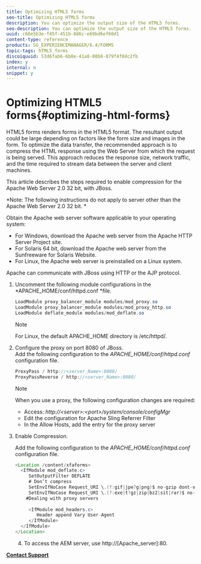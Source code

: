 ```yaml
---
title: Optimizing HTML5 forms
seo-title: Optimizing HTML5 forms
description: You can optimize the output size of the HTML5 forms.
seo-description: You can optimize the output size of the HTML5 forms.
uuid: c66e5b3e-f45f-451b-886c-e69bd6ef60d1
content-type: reference
products: SG_EXPERIENCEMANAGER/6.4/FORMS
topic-tags: hTML5_forms
discoiquuid: 53d6fab6-6b8e-41a8-80b8-879f4f0dc2fb
index: y
internal: n
snippet: y
---
```


# Optimizing HTML5 forms{#optimizing-html-forms}

HTML5 forms renders forms in the HTML5 format. The resultant output could be large depending on factors like the form size and images in the form. To optimize the data transfer, the recommended approach is to compress the HTML response using the Web Server from which the request is being served. This approach reduces the response size, network traffic, and the time required to stream data between the server and client machines.

This article describes the steps required to enable compression for the Apache Web Server 2.0 32 bit, with JBoss.

*Note: The following instructions do not apply to server other than the Apache Web Server 2.0 32 bit. *

Obtain the Apache web server software applicable to your operating system:

* For Windows, download the Apache web server from the Apache HTTP Server Project site.
* For Solaris 64 bit, download the Apache web server from the Sunfreeware for Solaris Website.
* For Linux, the Apache web server is preinstalled on a Linux system.

Apache can communicate with JBoss using HTTP or the AJP protocol.

1. Uncomment the following module configurations in the *APACHE_HOME/conf/httpd.conf *file.

   ```java
   LoadModule proxy_balancer_module modules/mod_proxy.so
   LoadModule proxy_balancer_module modules/mod_proxy_http.so
   LoadModule deflate_module modules/mod_deflate.so
   ```

   >[!NOTE]
   >
   >For Linux, the default APACHE_HOME directory is /etc/httpd/.

1. Configure the proxy on port 8080 of JBoss.  
   Add the following configuration to the *APACHE_HOME/conf/httpd.conf* configuration file.

   ```java
   ProxyPass / http://<server_Name>:8080/
   ProxyPassReverse / http://<server_Name>:8080/
   ```

   >[!NOTE]
   >
   >When you use a proxy, the following configuration changes are required:
   >
   >    
   >    
   >    * Access: *http://&lt;server&gt;:&lt;port&gt;/system/console/configMgr*
   >    * Edit the configuration for Apache Sling Referrer Filter
   >    * In the Allow Hosts, add the entry for the proxy server
   >    
   >

1. Enable Compression.

   Add the following configuration to the *APACHE_HOME/conf/httpd.conf* configuration file.

   ```java
   <Location /content/xfaforms>
     <IfModule mod_deflate.c>
        SetOutputFilter DEFLATE
        # Don’t compress
        SetEnvIfNoCase Request_URI \.(?:gif|jpe?g|png)$ no-gzip dont-vary
        SetEnvIfNoCase Request_URI \.(?:exe|t?gz|zip|bz2|sit|rar)$ no-gzip dont-vary
       #Dealing with proxy servers
      
        <IfModule mod_headers.c>
           Header append Vary User-Agent
        </IfModule>
     </IfModule>
   </Location>
   ```

   4) To access the AEM server, use http://[Apache_server]:80.

[**Contact Support**](https://www.adobe.com/account/sign-in.supportportal.html)
